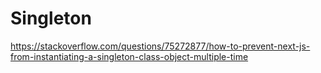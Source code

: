# Singleton

https://stackoverflow.com/questions/75272877/how-to-prevent-next-js-from-instantiating-a-singleton-class-object-multiple-time
